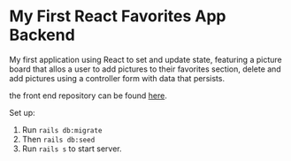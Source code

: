 # My First React Favorites App Backend

My first application using React to set and update state, featuring a picture board that allos a user to add pictures to their favorites section, delete and add pictures using a controller form with data that persists. 

the front end repository can be found [here](https://github.com/haileyringier/My-First-React-Favorites-App-Frontend).

 Set up:

 1. Run `rails db:migrate`
 1. Then `rails db:seed`
 1. Run `rails s` to start server.